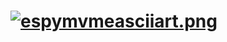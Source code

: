 [![espymvmeasciiart.png](https://s8.postimg.org/5acaw0is5/espymvmeasciiart.png)](https://postimg.org/image/d32ynzor5/)
=======
